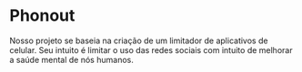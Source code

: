 # Phonout
Nosso projeto se baseia na criação de um limitador de aplicativos de celular. Seu intuito é limitar o uso das redes sociais com intuito de melhorar a saúde mental de nós humanos.
